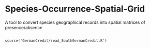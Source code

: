 # Species-Occurrence-Spatial-Grid
A tool to convert species geographical records into spatial matrices of presence/absence

```{r, echo=FALSE}

source('GermanCredit/read_SouthGermanCredit.R')

```